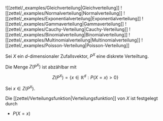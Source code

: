 ![[zettel/_examples/Gleichverteilung|Gleichverteilung]]
![[zettel/_examples/Normalverteilung|Normalverteilung]]
![[zettel/_examples/Exponentialverteilung|Exponentialverteilung]]
![[zettel/_examples/Gammaverteilung|Gammaverteilung]]
![[zettel/_examples/Cauchy-Verteilung|Cauchy-Verteilung]]
![[zettel/_examples/Binomialverteilung|Binomialverteilung]]
![[zettel/_examples/Multinomialverteilung|Multinomialverteilung]]
![[zettel/_examples/Poisson-Verteilung|Poisson-Verteilung]]

Sei $X$ ein $d$-dimensionaler Zufallsvektor, $P^X$ eine diskrete Verteiltung.

Die Menge $Z(P^X)$ ist abzählbar mit

$$
	Z(P^X) = \{ x \in \mathbb{R}^d : P(X = x) > 0 \}
$$

Sei $x \in Z(P^X)$.

Die [[zettel/Verteilungsfunktion|Verteilungsfunktion]] von $X$ ist festgelegt durch
- $P(X = x)$